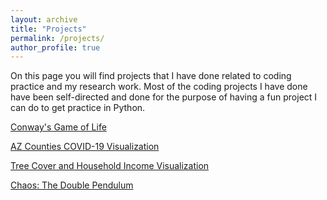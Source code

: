 ```yaml
---
layout: archive
title: "Projects"
permalink: /projects/
author_profile: true
---
```


On this page you will find projects that I have done related to coding practice and my research work. Most of the coding projects I have done have been self-directed and done for the purpose of having a fun project I can do to get practice in Python. 

[Conway's Game of Life](/game_of_life)

[AZ Counties COVID-19 Visualization](/covid)

[Tree Cover and Household Income Visualization](/tree_income_visualization)

[Chaos: The Double Pendulum](/chaosDoublePendulum)
